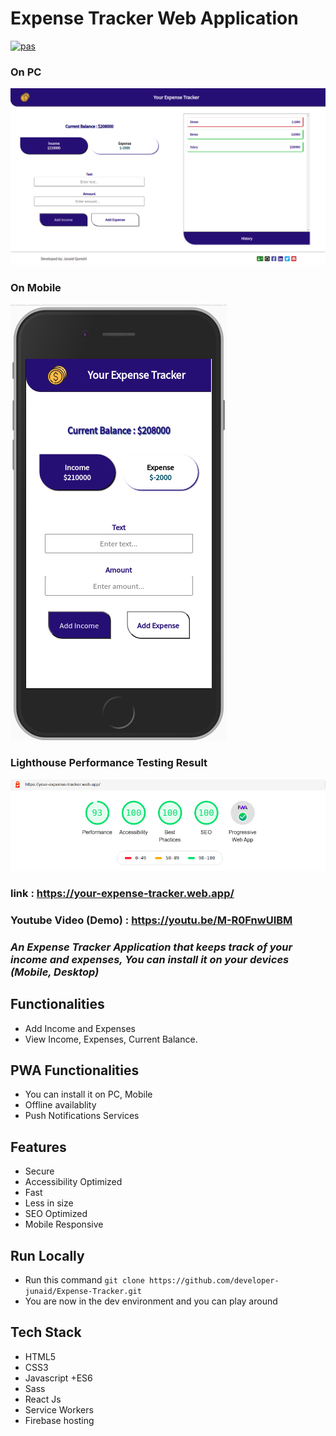 # Expense Tracker Web Application

[![pas](https://img.shields.io/static/v1?&message=ProgressiveApp.Store&color=74b9ff&style=flat&label=Follow%20Expense%20Tracker%20by%20Junaid%20at)](https://progressiveapp.store/pwa/Expense-Tracker-by-Junaid)

### On PC

<img src="./images/ExpenseTracker.png"/>

### On Mobile

<img src="./images/ExpenseTrackerMobile.png"/>

### Lighthouse Performance Testing Result

<img src="./images/lighthouse.png"/>

### link : https://your-expense-tracker.web.app/

### Youtube Video (Demo) : https://youtu.be/M-R0FnwUIBM

### _An Expense Tracker Application that keeps track of your income and expenses, You can install it on your devices (Mobile, Desktop)_

## Functionalities

- Add Income and Expenses
- View Income, Expenses, Current Balance.

## PWA Functionalities

- You can install it on PC, Mobile
- Offline availablity
- Push Notifications Services

## Features

- Secure
- Accessibility Optimized
- Fast
- Less in size
- SEO Optimized
- Mobile Responsive

## Run Locally

- Run this command `git clone https://github.com/developer-junaid/Expense-Tracker.git`
- You are now in the dev environment and you can play around

## Tech Stack

- HTML5
- CSS3
- Javascript +ES6
- Sass
- React Js
- Service Workers
- Firebase hosting
